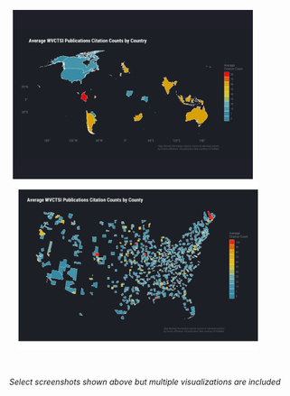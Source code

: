 <p align="center">
<img src="img/publication choropleth map by country.png" height="300" alt="publication choropleth map by country" />&nbsp;&nbsp;&nbsp;&nbsp;&nbsp;
<img src="img/publication_choropleth_map_by county.png" height="300" alt="publication choropleth map by county" />
</p>
<br>
<p align="right">
<i>Select screenshots shown above but multiple visualizations are included</i>
</p>
